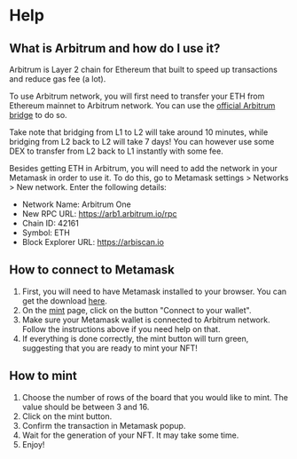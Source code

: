 # Help

## What is Arbitrum and how do I use it?

Arbitrum is Layer 2 chain for Ethereum that built to speed up transactions
and reduce gas fee (a lot).

To use Arbitrum network, you will first need to transfer your ETH from
Ethereum mainnet to Arbitrum network. You can use the [official Arbitrum bridge](https://bridge.arbitrum.io/)
to do so.

Take note that bridging from L1 to L2 will take around 10 minutes, while
bridging from L2 back to L2 will take 7 days! You can however use some DEX
to transfer from L2 back to L1 instantly with some fee.

Besides getting ETH in Arbitrum, you will need to add the network in your
Metamask in order to use it. To do this, go to Metamask settings > Networks >
New network. Enter the following details:

- Network Name: Arbitrum One
- New RPC URL: https://arb1.arbitrum.io/rpc
- Chain ID: 42161
- Symbol: ETH
- Block Explorer URL: https://arbiscan.io

## How to connect to Metamask

1. First, you will need to have Metamask installed to your browser.
   You can get the download [here](https://metamask.io/download/).
2. On the [mint](/mint) page, click on the button "Connect to your wallet".
3. Make sure your Metamask wallet is connected to Arbitrum network. Follow the
   instructions above if you need help on that.
4. If everything is done correctly, the mint button will turn green, suggesting that
   you are ready to mint your NFT!

## How to mint

1. Choose the number of rows of the board that you would like to mint. The value should
   be between 3 and 16.
3. Click on the mint button.
4. Confirm the transaction in Metamask popup.
5. Wait for the generation of your NFT. It may take some time.
6. Enjoy!

